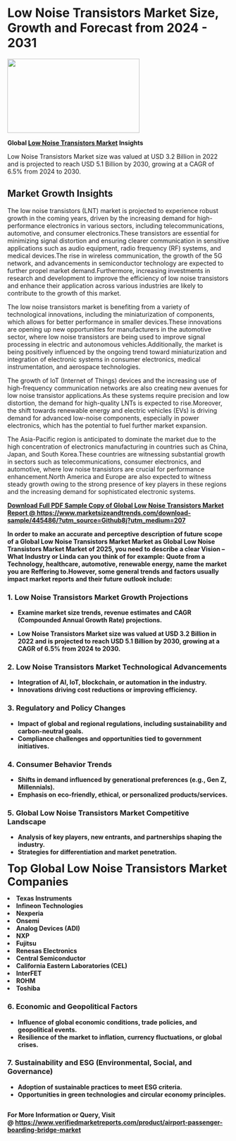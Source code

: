 <H1>Low Noise Transistors Market Size, Growth and Forecast from 2024 - 2031</H1><img class="aligncenter size-medium wp-image-584254" src="https://thirdeyenews.in/wp-content/uploads/2024/09/Global-Market-Research-300x168.jpeg" alt="" width="300" height="168" /><p><strong>Global&nbsp;<a href="https://www.marketsizeandtrends.com/download-sample/445486/?utm_source=Github8j?utm_medium=207">Low Noise Transistors Market</a> Insights</strong></p><p>Low Noise Transistors Market size was valued at USD 3.2 Billion in 2022 and is projected to reach USD 5.1 Billion by 2030, growing at a CAGR of 6.5% from 2024 to 2030.</p><p><h2>Market Growth Insights</h2> <p>The low noise transistors (LNT) market is projected to experience robust growth in the coming years, driven by the increasing demand for high-performance electronics in various sectors, including telecommunications, automotive, and consumer electronics.These transistors are essential for minimizing signal distortion and ensuring clearer communication in sensitive applications such as audio equipment, radio frequency (RF) systems, and medical devices.The rise in wireless communication, the growth of the 5G network, and advancements in semiconductor technology are expected to further propel market demand.Furthermore, increasing investments in research and development to improve the efficiency of low noise transistors and enhance their application across various industries are likely to contribute to the growth of this market.</p> <p><strong><a href="#"></a></strong></p> <p>The low noise transistors market is benefiting from a variety of technological innovations, including the miniaturization of components, which allows for better performance in smaller devices.These innovations are opening up new opportunities for manufacturers in the automotive sector, where low noise transistors are being used to improve signal processing in electric and autonomous vehicles.Additionally, the market is being positively influenced by the ongoing trend toward miniaturization and integration of electronic systems in consumer electronics, medical instrumentation, and aerospace technologies.</p> <p>The growth of IoT (Internet of Things) devices and the increasing use of high-frequency communication networks are also creating new avenues for low noise transistor applications.As these systems require precision and low distortion, the demand for high-quality LNTs is expected to rise.Moreover, the shift towards renewable energy and electric vehicles (EVs) is driving demand for advanced low-noise components, especially in power electronics, which has the potential to fuel further market expansion.</p> <p>The Asia-Pacific region is anticipated to dominate the market due to the high concentration of electronics manufacturing in countries such as China, Japan, and South Korea.These countries are witnessing substantial growth in sectors such as telecommunications, consumer electronics, and automotive, where low noise transistors are crucial for performance enhancement.North America and Europe are also expected to witness steady growth owing to the strong presence of key players in these regions and the increasing demand for sophisticated electronic systems.</p> <p><strong><a href="#"></p><p><span class=""><strong>Download Full PDF Sample Copy of Global Low Noise Transistors Market Report</strong> @ <a href="https://www.marketsizeandtrends.com/download-sample/445486/?utm_source=Github8j?utm_medium=207" target="_blank">https://www.marketsizeandtrends.com/download-sample/445486/?utm_source=Github8j?utm_medium=207</a></span></p><p>In order to make an accurate and perceptive description of future scope of a Global&nbsp;Low Noise Transistors Market Market as Global&nbsp;Low Noise Transistors Market Market of 2025, you need to describe a clear Vision &ndash; What Industry or Linda can you think of for example: Quote from a Technology, healthcare, automotive, renewable energy, name the market you are Reffering to.However, some general trends and factors usually impact market reports and their future outlook include:</p><h3>1.&nbsp;<strong>Low Noise Transistors Market Growth Projections</strong></h3><ul><li>Examine market size trends, revenue estimates and CAGR (Compounded Annual Growth Rate) projections.</li><li><p>Low Noise Transistors Market size was valued at USD 3.2 Billion in 2022 and is projected to reach USD 5.1 Billion by 2030, growing at a CAGR of 6.5% from 2024 to 2030.</p></li></ul><h3>2.&nbsp;<strong>Low Noise Transistors Market Technological Advancements</strong></h3><ul><li>Integration of AI, IoT, blockchain, or automation in the industry.</li><li>Innovations driving cost reductions or improving efficiency.</li></ul><h3>3.&nbsp;<strong>Regulatory and Policy Changes</strong></h3><ul><li>Impact of global and regional regulations, including sustainability and carbon-neutral goals.</li><li>Compliance challenges and opportunities tied to government initiatives.</li></ul><h3>4.&nbsp;<strong>Consumer Behavior Trends</strong></h3><ul><li>Shifts in demand influenced by generational preferences (e.g., Gen Z, Millennials).</li><li>Emphasis on eco-friendly, ethical, or personalized products/services.</li></ul><h3>5.&nbsp;<strong>Global Low Noise Transistors Market Competitive Landscape</strong></h3><ul><li>Analysis of key players, new entrants, and partnerships shaping the industry.</li><li>Strategies for differentiation and market penetration.</li></ul><p data-pm-slice="1 1 []"><span style="color: inherit; font-family: inherit; font-size: 25px;">Top Global Low Noise Transistors Market Companies</span></p><div class="" data-test-id=""><p><li>Texas Instruments</li><li> Infineon Technologies</li><li> Nexperia</li><li> Onsemi</li><li> Analog Devices (ADI)</li><li> NXP</li><li> Fujitsu</li><li> Renesas Electronics</li><li> Central Semiconductor</li><li> California Eastern Laboratories (CEL)</li><li> InterFET</li><li> ROHM</li><li> Toshiba</li></p></div><h3>6.&nbsp;<strong>Economic and Geopolitical Factors</strong></h3><ul><li>Influence of global economic conditions, trade policies, and geopolitical events.</li><li>Resilience of the market to inflation, currency fluctuations, or global crises.</li></ul><h3>7.&nbsp;<strong>Sustainability and ESG (Environmental, Social, and Governance)</strong></h3><ul><li>Adoption of sustainable practices to meet ESG criteria.</li><li>Opportunities in green technologies and circular economy principles.</li></ul><h2><strong style="font-size: 14px;">For More Information or Query, Visit @&nbsp;</strong><a style="background-color: #ffffff; font-size: 14px;" href="https://www.marketsizeandtrends.com/report/low-noise-transistors-market/" target="_blank">https://www.verifiedmarketreports.com/product/airport-passenger-boarding-bridge-market</a></h2>